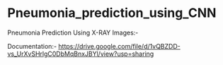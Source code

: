 # Pneumonia_prediction_using_CNN
Pneumonia Prediction Using X-RAY Images:-

Documentation:-
https://drive.google.com/file/d/1vQBZDD-vs_UrXvSHrlgC0DbMqBnxJBYl/view?usp=sharing


